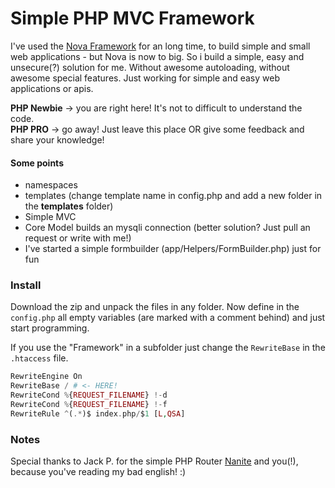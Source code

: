 # Simple PHP MVC Framework

I've used the [Nova Framework](https://github.com/nova-framework) for an long time, to build simple and small web applications - but Nova is now to big. So i build a simple, easy and unsecure(?) solution for me. Without awesome autoloading, without awesome special features. Just working for simple and easy web applications or apis.

**PHP Newbie** -> you are right here! It's not to difficult to understand the code.  
**PHP PRO** -> go away! Just leave this place OR give some feedback and share your knowledge!

#### Some points
- namespaces
- templates (change template name in config.php and add a new folder in the **templates** folder)
- Simple MVC
- Core Model builds an mysqli connection (better solution? Just pull an request or write with me!)
- I've started a simple formbuilder (app/Helpers/FormBuilder.php) just for fun

### Install

Download the zip and unpack the files in any folder. Now define in the `config.php` all empty variables (are marked with a comment behind) and just start programming.

If you use the "Framework" in a subfolder just change the `RewriteBase` in the `.htaccess` file.

``` php
RewriteEngine On
RewriteBase / # <- HERE!
RewriteCond %{REQUEST_FILENAME} !-d
RewriteCond %{REQUEST_FILENAME} !-f
RewriteRule ^(.*)$ index.php/$1 [L,QSA]
```

### Notes

Special thanks to Jack P. for the simple PHP Router [Nanite](https://github.com/nirix/nanite) and you(!), because you've reading my bad english! :)
